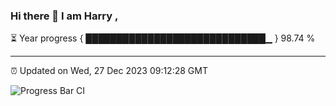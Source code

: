 ### Hi there 👋 I am Harry , 

⏳ Year progress { █████████████████████████████▁ } 98.74 %

---

⏰ Updated on Wed, 27 Dec 2023 09:12:28 GMT

![Progress Bar CI](https://github.com/duykhang68/duykhang68/workflows/Progress%20Bar%20CI/badge.svg)
